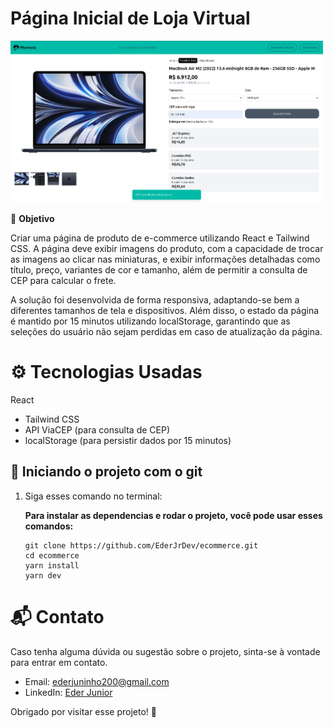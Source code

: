# Página Inicial de Loja Virtual

<img
  src="https://github.com/EderJrDev/ecommerce/blob/main/src/assets/print-aplication.png"
  alt="project-ecommerce"
  title="Project Ecommerce"
  style="display: inline-block; margin: 0 auto; max-width: 500px">

🚀 **Objetivo**

Criar uma página de produto de e-commerce utilizando React e Tailwind CSS. A página deve exibir imagens do produto, com a capacidade de trocar as imagens ao clicar nas miniaturas, e exibir informações detalhadas como título, preço, variantes de cor e tamanho, além de permitir a consulta de CEP para calcular o frete.

A solução foi desenvolvida de forma responsiva, adaptando-se bem a diferentes tamanhos de tela e dispositivos. Além disso, o estado da página é mantido por 15 minutos utilizando localStorage, garantindo que as seleções do usuário não sejam perdidas em caso de atualização da página.

# ⚙️ Tecnologias Usadas
React
- Tailwind CSS
- API ViaCEP (para consulta de CEP)
- localStorage (para persistir dados por 15 minutos)

## 🚀 Iniciando o projeto com o git

1. Siga esses comando no terminal:

   **Para instalar as dependencias e rodar o projeto, você pode usar esses comandos:**
   ```shell
   git clone https://github.com/EderJrDev/ecommerce.git
   cd ecommerce
   yarn install
   yarn dev

# 📬 Contato
Caso tenha alguma dúvida ou sugestão sobre o projeto, sinta-se à vontade para entrar em contato.
- Email: ederjuninho200@gmail.com
- LinkedIn: [Eder Junior](https://www.linkedin.com/in/ederjuniordev/)

Obrigado por visitar esse projeto! 🙌

